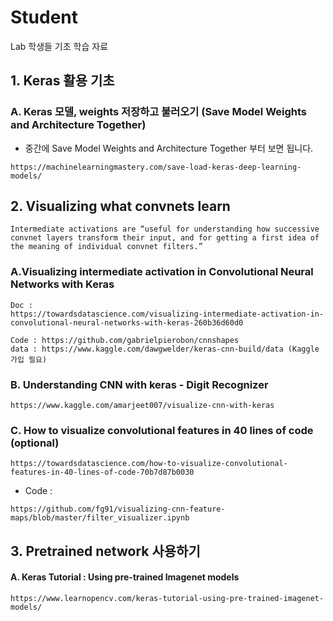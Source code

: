 # Student
Lab 학생들 기초 학습 자료

## 1. Keras 활용 기초
### A. Keras 모델, weights 저장하고 불러오기 (Save Model Weights and Architecture Together)
* 중간에 Save Model Weights and Architecture Together 부터 보면 됩니다.
```
https://machinelearningmastery.com/save-load-keras-deep-learning-models/
```

## 2. Visualizing what convnets learn
```
Intermediate activations are “useful for understanding how successive convnet layers transform their input, and for getting a first idea of the meaning of individual convnet filters.”
```

### A.Visualizing intermediate activation in Convolutional Neural Networks with Keras
```
Doc :
https://towardsdatascience.com/visualizing-intermediate-activation-in-convolutional-neural-networks-with-keras-260b36d60d0

Code : https://github.com/gabrielpierobon/cnnshapes
data : https://www.kaggle.com/dawgwelder/keras-cnn-build/data (Kaggle 가입 필요)
```

### B. Understanding CNN with keras - Digit Recognizer
```
https://www.kaggle.com/amarjeet007/visualize-cnn-with-keras
```

### C. How to visualize convolutional features in 40 lines of code (optional)
```
https://towardsdatascience.com/how-to-visualize-convolutional-features-in-40-lines-of-code-70b7d87b0030
```

* Code : 
```
https://github.com/fg91/visualizing-cnn-feature-maps/blob/master/filter_visualizer.ipynb
```

## 3. Pretrained network 사용하기
#### A. Keras Tutorial : Using pre-trained Imagenet models
```
https://www.learnopencv.com/keras-tutorial-using-pre-trained-imagenet-models/
```
